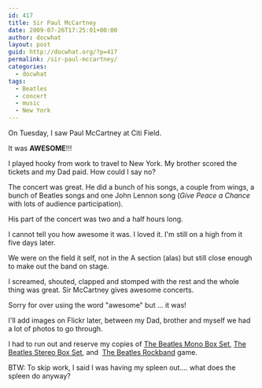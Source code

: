 ```yaml
---
id: 417
title: Sir Paul McCartney
date: 2009-07-26T17:25:01+00:00
author: docwhat
layout: post
guid: http://docwhat.org/?p=417
permalink: /sir-paul-mccartney/
categories:
  - docwhat
tags:
  - Beatles
  - concert
  - music
  - New York
---
```

On Tuesday, I saw Paul McCartney at Citi Field.

It was <strong>AWESOME</strong>!!!

I played hooky from work to travel to New York.  My brother scored the tickets and my Dad paid.  How could I say no?

The concert was great. He did a bunch of his songs, a couple from wings, a bunch of Beatles songs and one John Lennon song (<em>Give Peace a Chance</em> with lots of audience participation).

His part of the concert was two and a half hours long.

I cannot tell you how awesome it was.  I loved it.  I'm still on a high from it five days later.

We were on the field it self, not in the A section (alas) but still close enough to make out the band on stage.

I screamed, shouted, clapped and stomped with the rest and the whole thing was great.  Sir McCartney gives awesome concerts.

Sorry for over using the word "awesome" but ... it was!

I'll add images on Flickr later, between my Dad, brother and myself we had a lot of photos to go through.

I had to run out and reserve my copies of <a name="evtst|a|B002BSHXJA" href="http://www.amazon.com/Beatles-Mono-Box-Set/dp/B002BSHXJA%3FSubscriptionId%3D02E5W5871AJF7PMMMS82%26tag%3Dws%26linkCode%3Dxm2%26camp%3D2025%26creative%3D165953%26creativeASIN%3DB002BSHXJA">The Beatles Mono Box Set</a>, <a name="evtst|a|B002BSHWUU" href="http://www.amazon.com/Beatles-Stereo-Box-Set/dp/B002BSHWUU%3FSubscriptionId%3D02E5W5871AJF7PMMMS82%26tag%3Dws%26linkCode%3Dxm2%26camp%3D2025%26creative%3D165953%26creativeASIN%3DB002BSHWUU">The Beatles Stereo Box Set</a>, and  <a href="http://www.thebeatlesrockband.com/">The Beatles Rockband</a> game.

BTW: To skip work, I said I was having my spleen out.... what does the spleen do anyway?